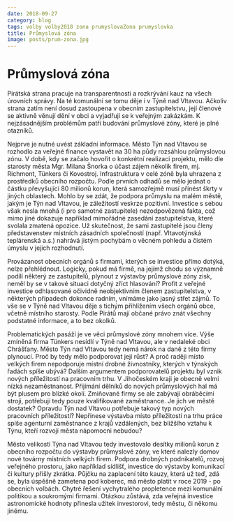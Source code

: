 ```yaml
---
date: 2018-09-27
category: blog
tags: volby volby2018 zona prumyslovaZona prumyslovka
title: Průmyslová zóna
image: posts/prum-zona.jpg
---
```

# Průmyslová zóna

Pirátská strana pracuje na transparentnosti a rozkrývání kauz na všech úrovních správy. Na té komunální se tomu děje i v Týně nad Vltavou. Ačkoliv strana zatím není dosud zastoupena v obecním zastupitelstvu, její členové se aktivně věnují dění v obci a vyjadřují se k veřejným zakázkám. K nejzásadnějším problémům patří budování průmyslové zóny, které je plné otazníků.

Nejprve je nutné uvést základní informace. Město Týn nad Vltavou se rozhodlo za veřejné finance vystavět na 30 ha půdy rozsáhlou průmyslovou zónu. V době, kdy se začalo hovořit o konkrétní realizaci projektu, mělo dle starosty města Mgr. Milana Šnorka o účast zájem několik firem, mj. Richmont, Tünkers či Kovostroj. Infrastruktura v celé zóně byla uhrazena z prostředků obecního rozpočtu. Podle prvních odhadů se mělo jednat o částku převyšující 80 milionů korun, která samozřejmě musí přinést škrty v jiných oblastech. 
Mohlo by se zdát, že podpora průmyslu na malém městě, jakým je Týn nad Vltavou, je záležitostí veskrze pozitivní. Investice s sebou však nesla mnohá (i pro samotné zastupitele) nezodpovězená fakta, což mimo jiné dokazuje například mimořádné zasedání zastupitelstva, které svolala zmatená opozice. Už skutečnost, že sami zastupitelé jsou členy představenstev místních zásadních společností (např. Vltavotýnská teplárenská a.s.) nahrává jistým pochybám o věcném pohledu a čistém úmyslu v jejich rozhodnutí. 

Provázanost obecních orgánů s firmami, kterých se investice přímo dotýká, nelze přehlédnout. Logicky, pokud má firmě, na jejímž chodu se významně podílí některý ze zastupitelů, plynout z výstavby průmyslové zóny zisk, neměl by se v takové situaci dotyčný zříct hlasování? Profit z veřejné investice odhlasované očividně neobjektivním členem zastupitelstva, v některých případech dokonce radním, vnímáme jako jasný střet zájmů. To vše se v Týně nad Vltavou děje s tichým přihlížením všech orgánů obce, včetně místního starosty. Podle Pirátů mají občané právo znát všechny podstatné informace, a to bez okolků. 

Problematických pasáží je ve věci průmyslové zóny mnohem více. Výše zmíněná firma Tünkers nesídlí v Týně nad Vltavou, ale v nedaleké obci Chrášťany. Město Týn nad Vltavou tedy nemá nárok na daně z této firmy plynoucí. Proč by tedy mělo podporovat její růst? A proč raději místo velkých firem nepodporuje místní drobné živnostníky, kterých v týnských řadách spíše ubývá? 
Dalším argumentem podporovatelů projektu byl vznik nových příležitostí na pracovním trhu. V Jihočeském kraji je obecně velmi nízká nezaměstnanost. Přijímání dělníků do nových průmyslových hal má být plusem pro blízké okolí. Zmiňované firmy se ale zabývají obráběcími stroji, potřebují tedy pouze kvalifikované zaměstnance. Je jich ve městě dostatek? Opravdu Týn nad Vltavou potřebuje takový typ nových pracovních příležitostí? Nepřinese výstavba místo příležitostí na trhu práce spíše agenturní zaměstnance z krajů vzdálených, bez bližšího vztahu k Týnu, kteří rozvoji města nápomocni nebudou? 

Město velikosti Týna nad Vltavou tedy investovalo desítky milionů korun z obecního rozpočtu do výstavby průmyslové zóny, ve které nalezly domov nové továrny místních velkých firem. Podpora drobných podnikatelů, rozvoj veřejného prostoru, jako například sídlišť, investice do výstavby komunikací či kultury přišly zkrátka. Půjčku na zaplacení této kauzy, která už teď, zdá se, byla úspěšně zametena pod koberec, má město platit v roce 2019 - po obecních volbách. Chytré řešení vychytralého propletence mezi komunální politikou a soukromými firmami. Otázkou zůstává, zda veřejná investice astronomické hodnoty přinesla užitek investorovi, tedy městu, či někomu jinému.

